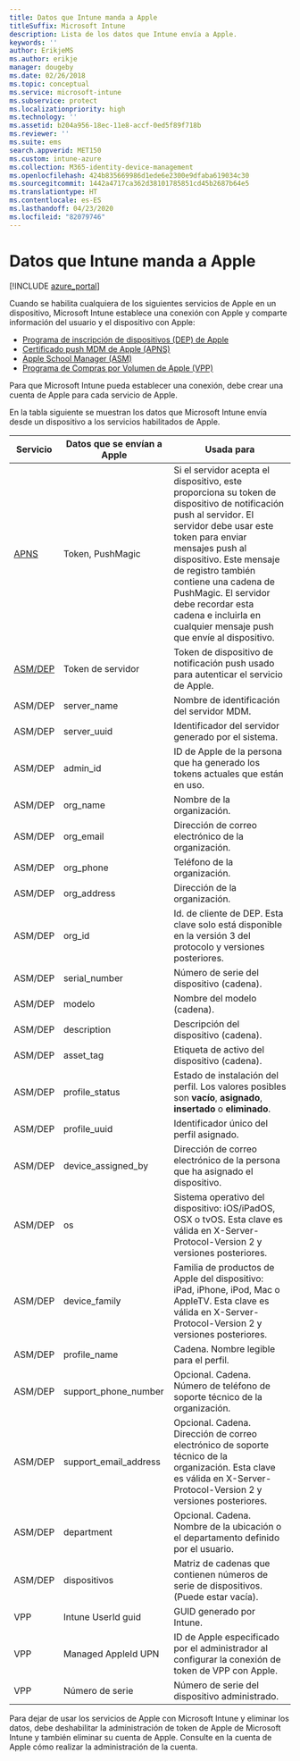 ```yaml
---
title: Datos que Intune manda a Apple
titleSuffix: Microsoft Intune
description: Lista de los datos que Intune envía a Apple.
keywords: ''
author: ErikjeMS
ms.author: erikje
manager: dougeby
ms.date: 02/26/2018
ms.topic: conceptual
ms.service: microsoft-intune
ms.subservice: protect
ms.localizationpriority: high
ms.technology: ''
ms.assetid: b204a956-18ec-11e8-accf-0ed5f89f718b
ms.reviewer: ''
ms.suite: ems
search.appverid: MET150
ms.custom: intune-azure
ms.collection: M365-identity-device-management
ms.openlocfilehash: 424b835669986d1ede6e2300e9dfaba619034c30
ms.sourcegitcommit: 1442a4717ca362d38101785851cd45b2687b64e5
ms.translationtype: HT
ms.contentlocale: es-ES
ms.lasthandoff: 04/23/2020
ms.locfileid: "82079746"
---
```

# <a name="data-intune-sends-to-apple"></a>Datos que Intune manda a Apple

[!INCLUDE [azure_portal](../includes/azure_portal.md)]

Cuando se habilita cualquiera de los siguientes servicios de Apple en un dispositivo, Microsoft Intune establece una conexión con Apple y comparte información del usuario y el dispositivo con Apple: 

- [Programa de inscripción de dispositivos (DEP) de Apple](../enrollment/device-enrollment-program-enroll-ios.md)
- [Certificado push MDM de Apple (APNS)](../enrollment/apple-mdm-push-certificate-get.md)
- [Apple School Manager (ASM)](https://docs.microsoft.com/schooldatasync/apple-school-manager-integration-with-intune-for-education-and-school-data-sync)
- [Programa de Compras por Volumen de Apple (VPP)](../apps/vpp-apps-ios.md)

Para que Microsoft Intune pueda establecer una conexión, debe crear una cuenta de Apple para cada servicio de Apple.

En la tabla siguiente se muestran los datos que Microsoft Intune envía desde un dispositivo a los servicios habilitados de Apple. 

| Servicio | Datos que se envían a Apple | Usada para |
|---|---| ---|
| [APNS](https://developer.apple.com/library/content/documentation/Miscellaneous/Reference/MobileDeviceManagementProtocolRef/3-MDM_Protocol/MDM_Protocol.html#//apple_ref/doc/uid/TP40017387-CH3-SW2) | Token, PushMagic | Si el servidor acepta el dispositivo, este proporciona su token de dispositivo de notificación push al servidor. El servidor debe usar este token para enviar mensajes push al dispositivo. Este mensaje de registro también contiene una cadena de PushMagic. El servidor debe recordar esta cadena e incluirla en cualquier mensaje push que envíe al dispositivo. |
| [ASM/DEP](https://developer.apple.com/library/content/documentation/Miscellaneous/Reference/MobileDeviceManagementProtocolRef/3-MDM_Protocol/MDM_Protocol.html#//apple_ref/doc/uid/TP40017387-CH3-SW2) | Token de servidor | Token de dispositivo de notificación push usado para autenticar el servicio de Apple. |
| ASM/DEP | server_name | Nombre de identificación del servidor MDM. |
| ASM/DEP | server_uuid | Identificador del servidor generado por el sistema. |
| ASM/DEP | admin_id | ID de Apple de la persona que ha generado los tokens actuales que están en uso. |
| ASM/DEP | org_name | Nombre de la organización. |
| ASM/DEP | org_email | Dirección de correo electrónico de la organización. |
| ASM/DEP | org_phone | Teléfono de la organización. |
| ASM/DEP | org_address | Dirección de la organización. |
| ASM/DEP | org_id | Id. de cliente de DEP. Esta clave solo está disponible en la versión 3 del protocolo y versiones posteriores. |
| ASM/DEP | serial_number | Número de serie del dispositivo (cadena). |
| ASM/DEP | modelo | Nombre del modelo (cadena). |
| ASM/DEP | description | Descripción del dispositivo (cadena). |
| ASM/DEP | asset_tag | Etiqueta de activo del dispositivo (cadena). |
| ASM/DEP | profile_status | Estado de instalación del perfil. Los valores posibles son **vacío**, **asignado**, **insertado** o **eliminado**. |
| ASM/DEP | profile_uuid | Identificador único del perfil asignado. |
| ASM/DEP | device_assigned_by | Dirección de correo electrónico de la persona que ha asignado el dispositivo. |
| ASM/DEP | os | Sistema operativo del dispositivo: iOS/iPadOS, OSX o tvOS. Esta clave es válida en X-Server-Protocol-Version 2 y versiones posteriores. |
| ASM/DEP | device_family | Familia de productos de Apple del dispositivo: iPad, iPhone, iPod, Mac o AppleTV. Esta clave es válida en X-Server-Protocol-Version 2 y versiones posteriores. |
| ASM/DEP | profile_name | Cadena. Nombre legible para el perfil. |
| ASM/DEP | support_phone_number | Opcional. Cadena. Número de teléfono de soporte técnico de la organización. |
| ASM/DEP | support_email_address | Opcional. Cadena. Dirección de correo electrónico de soporte técnico de la organización. Esta clave es válida en X-Server-Protocol-Version 2 y versiones posteriores. |
| ASM/DEP | department | Opcional. Cadena. Nombre de la ubicación o el departamento definido por el usuario. |
| ASM/DEP | dispositivos | Matriz de cadenas que contienen números de serie de dispositivos. (Puede estar vacía). |
| VPP | Intune UserId guid | GUID generado por Intune. |
| VPP | Managed AppleId UPN | ID de Apple especificado por el administrador al configurar la conexión de token de VPP con Apple. |
| VPP | Número de serie | Número de serie del dispositivo administrado. |

Para dejar de usar los servicios de Apple con Microsoft Intune y eliminar los datos, debe deshabilitar la administración de token de Apple de Microsoft Intune y también eliminar su cuenta de Apple. Consulte en la cuenta de Apple cómo realizar la administración de la cuenta.


